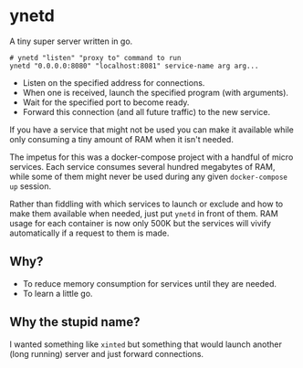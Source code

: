 # ynetd

A tiny super server written in go.

    # ynetd "listen" "proxy to" command to run
    ynetd "0.0.0.0:8080" "localhost:8081" service-name arg arg...

- Listen on the specified address for connections.
- When one is received, launch the specified program (with arguments).
- Wait for the specified port to become ready.
- Forward this connection (and all future traffic) to the new service.

If you have a service that might not be used
you can make it available while only consuming a tiny amount of RAM
when it isn't needed.

The impetus for this was a docker-compose project with a handful
of micro services.  Each service consumes several hundred megabytes
of RAM, while some of them might never be used during any given
`docker-compose up` session.

Rather than fiddling with which services to launch or exclude and how to make
them available when needed, just put `ynetd` in front of them.
RAM usage for each container is now only 500K but the services will vivify
automatically if a request to them is made.

## Why?

- To reduce memory consumption for services until they are needed.
- To learn a little go.

## Why the stupid name?

I wanted something like `xinted` but something that would launch
another (long running) server and just forward connections.
